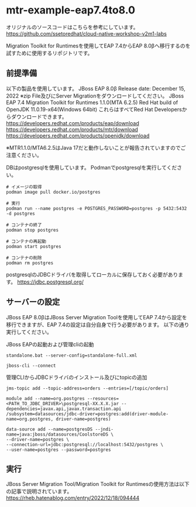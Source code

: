 # mtr-example-eap7.4to8.0


オリジナルのソースコードはこちらを参考にしています。
https://github.com/ssetoredhat/cloud-native-workshop-v2m1-labs


Migration Toolkit for Runtimesを使用してEAP 7.4からEAP 8.0βへ移行するのを試すために使用するリポジトリです。

## 前提準備

以下の製品を使用しています。
JBoss EAP 8.0β Release date: December 15, 2022
※zip File及びにServer Migrationをダウンロードしてください。
JBoss EAP 7.4
Migration Toolkit for Runtimes 1.1.0(MTA 6.2.5)
Red Hat build of OpenJDK 11.0.19-x64(Windows 64bit)
これらはすべてRed Hat Developersからダウンロードできます。
https://developers.redhat.com/products/eap/download
https://developers.redhat.com/products/mtr/download
https://developers.redhat.com/products/openjdk/download

※MTR1.1.0/MTA6.2.5はJava 17だと動作しないことが報告されていますのでご注意ください。


DBはpostgresqlを使用しています。
Podmanでpostgresqlを実行してください。

```
# イメージの取得
podman image pull docker.io/postgres

# 実行
podman run --name postgres -e POSTGRES_PASSWORD=postgres -p 5432:5432 -d postgres

# コンテナの終了
podman stop postgres

# コンテナの再起動
podman start postgres

# コンテナの削除
podman rm postgres

```

postgresqlのJDBCドライバを取得してローカルに保存しておく必要があります。
https://jdbc.postgresql.org/

## サーバーの設定
JBoss EAP 8.0βはJBoss Server Migration Toolを使用してEAP 7.4から設定を移行できますが、EAP 7.4の設定は自分自身で行う必要があります。
以下の通り実行してください。


JBoss EAPの起動および管理cliの起動

```
standalone.bat --server-config=standalone-full.xml
```

```
jboss-cli --connect
```

管理CLIからJDBCドライバのインストール及びにtopicの追加
```
jms-topic add --topic-address=orders --entries=[/topic/orders]

module add --name=org.postgres --resources=<PATH_TO_JDBC_DRIVER>\postgresql-XX.X.X.jar --dependencies=javax.api,javax.transaction.api
/subsystem=datasources/jdbc-driver=postgres:add(driver-module-name=org.postgres, driver-name=postgres)

data-source add --name=postgresDS --jndi-name=java:jboss/datasources/CoolstoreDS \
--driver-name=postgres \
--connection-url=jdbc:postgresql://localhost:5432/postgres \
--user-name=postgres --password=postgres
```

## 実行

JBoss Server Migration Tool/Migration Toolkit for Runtimesの使用方法は以下の記事で説明されています。
https://rheb.hatenablog.com/entry/2022/12/18/094444